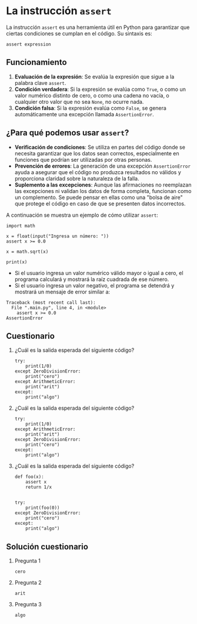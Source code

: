 # La instrucción `assert`

La instrucción `assert` es una herramienta útil en Python para garantizar que ciertas condiciones se cumplan en el código. Su sintaxis es:

```
assert expression
```

## Funcionamiento

1. **Evaluación de la expresión**: Se evalúa la expresión que sigue a la palabra clave `assert`.
2. **Condición verdadera**: Si la expresión se evalúa como `True`, o como un valor numérico distinto de cero, o como una cadena no vacía, o cualquier otro valor que no sea `None`, no ocurre nada.
3. **Condición falsa**: Si la expresión evalúa como `False`, se genera automáticamente una excepción llamada `AssertionError`.

## ¿Para qué podemos usar `assert`?

- **Verificación de condiciones**: Se utiliza en partes del código donde se necesita garantizar que los datos sean correctos, especialmente en funciones que podrían ser utilizadas por otras personas.
- **Prevención de errores**: La generación de una excepción `AssertionError` ayuda a asegurar que el código no produzca resultados no válidos y proporciona claridad sobre la naturaleza de la falla.
- **Suplemento a las excepciones**: Aunque las afirmaciones no reemplazan las excepciones ni validan los datos de forma completa, funcionan como un complemento. Se puede pensar en ellas como una "bolsa de aire" que protege el código en caso de que se presenten datos incorrectos.

A continuación se muestra un ejemplo de cómo utilizar `assert`:

```
import math

x = float(input("Ingresa un número: "))
assert x >= 0.0

x = math.sqrt(x)

print(x)
```

* Si el usuario ingresa un valor numérico válido mayor o igual a cero, el programa calculará y mostrará la raíz cuadrada de ese número.
* Si el usuario ingresa un valor negativo, el programa se detendrá y mostrará un mensaje de error similar a:

```
Traceback (most recent call last):
  File ".main.py", line 4, in <module>
    assert x >= 0.0
AssertionError
```

## Cuestionario

1. ¿Cuál es la salida esperada del siguiente código?
    ```
    try:
        print(1/0)
    except ZeroDivisionError:
        print("cero")
    except ArithmeticError:
        print("arit")
    except:
        print("algo")
    ```
2. ¿Cuál es la salida esperada del siguiente código?
    ```
    try:
        print(1/0)
    except ArithmeticError:
        print("arit")
    except ZeroDivisionError:
        print("cero")
    except:
        print("algo")
    ```
3. ¿Cuál es la salida esperada del siguiente código?
    ```
    def foo(x):
        assert x
        return 1/x


    try:
        print(foo(0))
    except ZeroDivisionError:
        print("cero")
    except:
        print("algo")
    ```

## Solución cuestionario

1. Pregunta 1

    `cero`

2. Pregunta 2

    `arit`

3. Pregunta 3

    `algo`